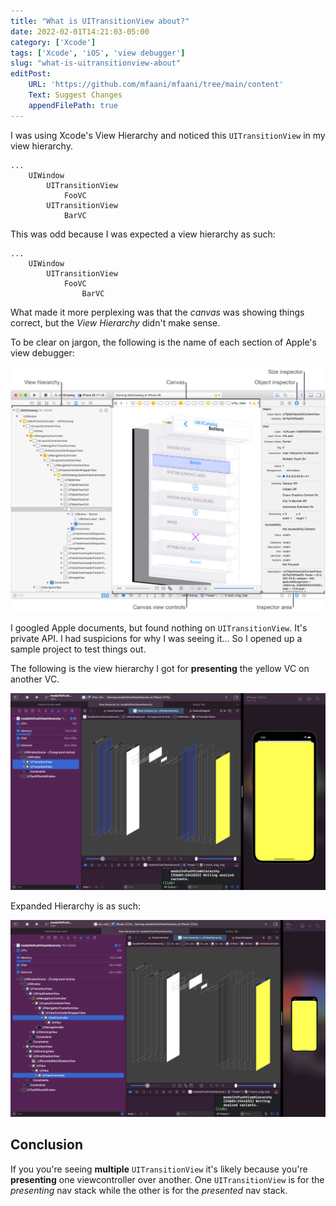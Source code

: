 ```yaml
---
title: "What is UITransitionView about?"
date: 2022-02-01T14:21:03-05:00
category: ['Xcode']
tags: ['Xcode', 'iOS', 'view debugger']
slug: "what-is-uitransitionview-about"
editPost:
    URL: 'https://github.com/mfaani/mfaani/tree/main/content'
    Text: Suggest Changes
    appendFilePath: true
---
```


I was using Xcode's View Hierarchy and noticed this `UITransitionView` in my view hierarchy. 

```
...
    UIWindow
        UITransitionView
            FooVC
        UITransitionView
            BarVC
```

This was odd because I was expected a view hierarchy as such:
```
...
    UIWindow
        UITransitionView
            FooVC
                BarVC
```

What made it more perplexing was that the _canvas_ was showing things correct, but the _View Hierarchy_ didn't make sense.

To be clear on jargon, the following is the name of each section of Apple's view debugger:

![View Debug Hierarchy](images/db_view_debug_overview.png)


I googled Apple documents, but found nothing on `UITransitionView`. It's private API. 
I had suspicions for why I was seeing it... So I opened up a sample project to test things out. 

The following is the view hierarchy I got for **presenting** the yellow VC on another VC. 

![UITransitionView in View Debugger Hierarchy](images/uitransitionview-in-view-debugger.png "Seems that the presented and presenting stacks are on different `UITransitionView`s")

Expanded Hierarchy is as such: 

![UITransitionView in View Debugger Hierarchy](images/full-view-hierarchy-of-a-presentedVC.png)


## Conclusion

If you you're seeing **multiple** `UITransitionView` it's likely because you're **presenting** one viewcontroller over another. One `UITransitionView` is for the _presenting_ nav stack while the other is for the _presented_ nav stack.
